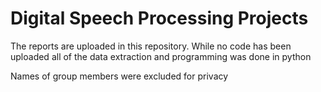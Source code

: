 # Digital Speech Processing Projects

The reports are uploaded in this repository. While no code has been uploaded all of the data extraction and programming was done in python

Names of group members were excluded for privacy
